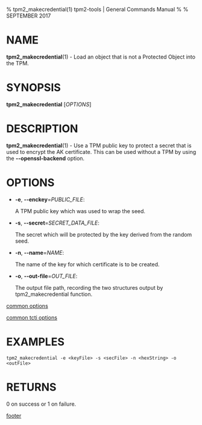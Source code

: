 % tpm2_makecredential(1) tpm2-tools | General Commands Manual
%
% SEPTEMBER 2017

# NAME

**tpm2_makecredential**(1) - Load an object that is not a Protected Object into the
TPM.

# SYNOPSIS

**tpm2_makecredential** [*OPTIONS*]

# DESCRIPTION

**tpm2_makecredential**(1) - Use a TPM public key to protect a secret that is used
to encrypt the AK certificate.  This can be used without a TPM by using
the **--openssl-backend** option.

# OPTIONS

  * **-e**, **--enckey**=_PUBLIC\_FILE_:

    A TPM public key which was used to wrap the seed.

  * **-s**, **--secret**=_SECRET\_DATA\_FILE_:

    The secret which will be protected by the key derived from the random seed.

  * **-n**, **--name**=_NAME_:

    The name of the key for which certificate is to be created.

  * **-o**, **--out-file**=_OUT\_FILE_:

    The output file path, recording the two structures output by
    tpm2_makecredential function.

[common options](common/options.md)

[common tcti options](common/tcti.md)

# EXAMPLES

```
tpm2_makecredential -e <keyFile> -s <secFile> -n <hexString> -o <outFile>
```

# RETURNS

0 on success or 1 on failure.

[footer](common/footer.md)
